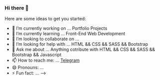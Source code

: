 ### Hi there 👋

Here are some ideas to get you started:

- 🔭 I’m currently working on ... Portfolio Projects
- 🌱 I’m currently learning ... Front-End Web Development
- 👯 I’m looking to collaborate on ... 
- 🤔 I’m looking for help with ... HTML && CSS && SASS && Bootstrap
- 💬 Ask me about ... Anything cotribute with HTML && CSS && SASS && Bootstrap && Javascript
- 📫 How to reach me: ... [Telegram](https://t.me/Ninja_Programmer)
- 😄 Pronouns: ...
- ⚡ Fun fact: ...
-->
